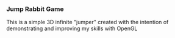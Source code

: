 ### Jump Rabbit Game

This is a simple 3D infinite "jumper" created with the intention of demonstrating and improving my skills with OpenGL